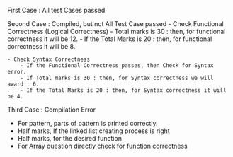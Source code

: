 
First Case : All test Cases passed

Second Case : Compiled, but not All Test Case passed
    - Check Functional Correctness (Logical Correctness)
        - Total marks is 30 : then, for functional correctness it will be 12.
        - If the Total Marks is 20 : then, for functional correctness it will be 8.

    - Check Syntax Correctness
        - If the Functional Correctness passes, then Check for Syntax error.
        - If Total marks is 30 : then, for Syntax correctness we will award : 6.
        - If the Total Marks is 20 : then, for Syntax correctness it will be 4.
    

Third Case : Compilation Error

- For pattern, parts of pattern is printed correctly.
- Half marks, If the linked list creating process is right
- Half marks, for the desired function
- For Array question directly check for function correctness